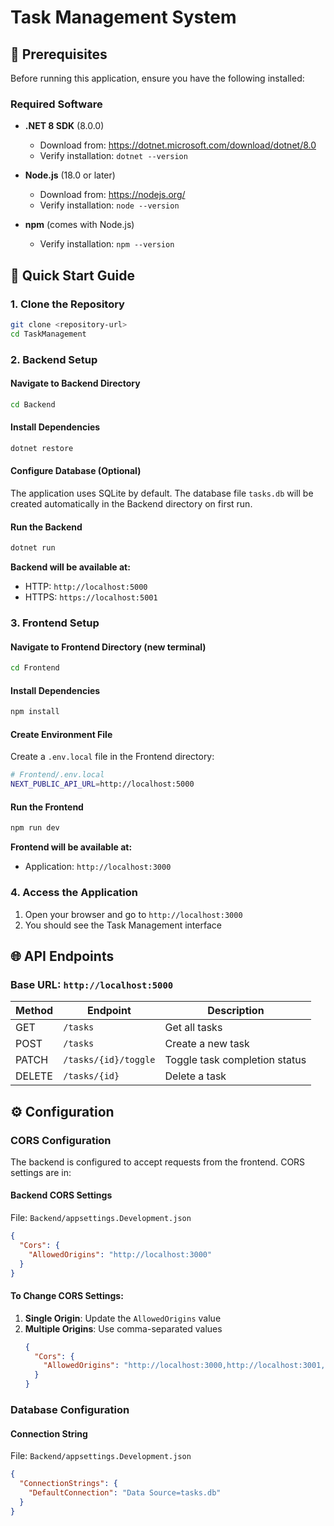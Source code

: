 # Task Management System

## 🔧 Prerequisites

Before running this application, ensure you have the following installed:

### Required Software

- **.NET 8 SDK** (8.0.0)

  - Download from: https://dotnet.microsoft.com/download/dotnet/8.0
  - Verify installation: `dotnet --version`

- **Node.js** (18.0 or later)

  - Download from: https://nodejs.org/
  - Verify installation: `node --version`

- **npm** (comes with Node.js)
  - Verify installation: `npm --version`

## 🚀 Quick Start Guide

### 1. Clone the Repository

```bash
git clone <repository-url>
cd TaskManagement
```

### 2. Backend Setup

#### Navigate to Backend Directory

```bash
cd Backend
```

#### Install Dependencies

```bash
dotnet restore
```

#### Configure Database (Optional)

The application uses SQLite by default. The database file `tasks.db` will be created automatically in the Backend directory on first run.

#### Run the Backend

```bash
dotnet run
```

**Backend will be available at:**

- HTTP: `http://localhost:5000`
- HTTPS: `https://localhost:5001`

### 3. Frontend Setup

#### Navigate to Frontend Directory (new terminal)

```bash
cd Frontend
```

#### Install Dependencies

```bash
npm install
```

#### Create Environment File

Create a `.env.local` file in the Frontend directory:

```bash
# Frontend/.env.local
NEXT_PUBLIC_API_URL=http://localhost:5000
```

#### Run the Frontend

```bash
npm run dev
```

**Frontend will be available at:**

- Application: `http://localhost:3000`

### 4. Access the Application

1. Open your browser and go to `http://localhost:3000`
2. You should see the Task Management interface

## 🌐 API Endpoints

### Base URL: `http://localhost:5000`

| Method | Endpoint             | Description                   |
| ------ | -------------------- | ----------------------------- |
| GET    | `/tasks`             | Get all tasks                 |
| POST   | `/tasks`             | Create a new task             |
| PATCH  | `/tasks/{id}/toggle` | Toggle task completion status |
| DELETE | `/tasks/{id}`        | Delete a task                 |

## ⚙️ Configuration

### CORS Configuration

The backend is configured to accept requests from the frontend. CORS settings are in:

#### Backend CORS Settings

File: `Backend/appsettings.Development.json`

```json
{
  "Cors": {
    "AllowedOrigins": "http://localhost:3000"
  }
}
```

#### To Change CORS Settings:

1. **Single Origin**: Update the `AllowedOrigins` value
2. **Multiple Origins**: Use comma-separated values
   ```json
   {
     "Cors": {
       "AllowedOrigins": "http://localhost:3000,http://localhost:3001,https://yourdomain.com"
     }
   }
   ```

### Database Configuration

#### Connection String

File: `Backend/appsettings.Development.json`

```json
{
  "ConnectionStrings": {
    "DefaultConnection": "Data Source=tasks.db"
  }
}
```
